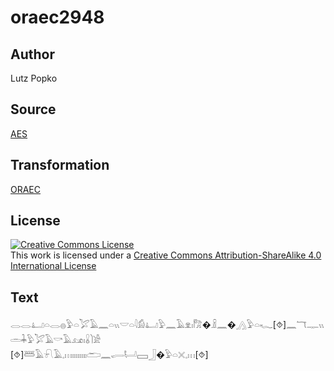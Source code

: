 # oraec2948

## Author

Lutz Popko

## Source

[AES](https://github.com/simondschweitzer/aes)

## Transformation

[ORAEC](https://oraec.github.io/)

## License

<a rel="license" href="http://creativecommons.org/licenses/by-sa/4.0/"><img alt="Creative Commons License" style="border-width:0" src="https://i.creativecommons.org/l/by-sa/4.0/88x31.png" /></a><br />This work is licensed under a <a rel="license" href="http://creativecommons.org/licenses/by-sa/4.0/">Creative Commons Attribution-ShareAlike 4.0 International License</a>

## Text

𓂋𓂋𓂞𓏏𓂋𓐍𓅱𓏏𓅯𓄿𓈖𓏏𓏭𓎟𓏏𓇋𓀁𓂞𓅱𓈖𓄿𓁷𓏤𓀗�𓏎𓈖�𓂻𓅱𓏏𓆑[⯑]𓈖𓄓𓊃𓏭𓏛𓇓𓅱𓅯𓄿𓎡𓄿𓃭𓏤𓏇𓌙𓀀<br>
[⯑]𓆷𓄿𓍯𓄿𓈒𓏥𓏤𓏤𓏤𓏤𓏤𓏤𓏤𓏤𓂧𓈖𓂷𓂡𓈙𓃀�𓅱𓏏𓏴𓈒𓏥[⯑]<br>
